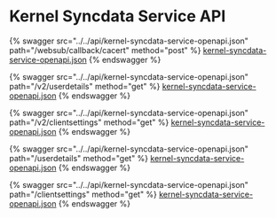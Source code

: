 # Kernel Syncdata Service API

{% swagger src="../../api/kernel-syncdata-service-openapi.json" path="/websub/callback/cacert" method="post" %}
[kernel-syncdata-service-openapi.json](../../api/kernel-syncdata-service-openapi.json)
{% endswagger %}

{% swagger src="../../api/kernel-syncdata-service-openapi.json" path="/v2/userdetails" method="get" %}
[kernel-syncdata-service-openapi.json](../../api/kernel-syncdata-service-openapi.json)
{% endswagger %}

{% swagger src="../../api/kernel-syncdata-service-openapi.json" path="/v2/clientsettings" method="get" %}
[kernel-syncdata-service-openapi.json](../../api/kernel-syncdata-service-openapi.json)
{% endswagger %}

{% swagger src="../../api/kernel-syncdata-service-openapi.json" path="/userdetails" method="get" %}
[kernel-syncdata-service-openapi.json](../../api/kernel-syncdata-service-openapi.json)
{% endswagger %}

{% swagger src="../../api/kernel-syncdata-service-openapi.json" path="/clientsettings" method="get" %}
[kernel-syncdata-service-openapi.json](../../api/kernel-syncdata-service-openapi.json)
{% endswagger %}
